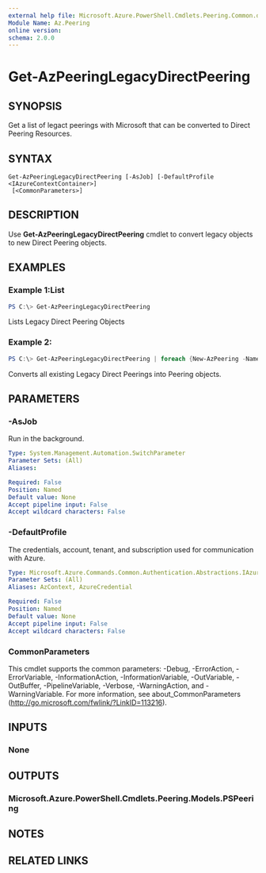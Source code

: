 ```yaml
---
external help file: Microsoft.Azure.PowerShell.Cmdlets.Peering.Common.dll-Help.xml
Module Name: Az.Peering
online version:
schema: 2.0.0
---
```


# Get-AzPeeringLegacyDirectPeering

## SYNOPSIS
Get a list of legact peerings with Microsoft that can be converted to Direct Peering Resources.

## SYNTAX

```
Get-AzPeeringLegacyDirectPeering [-AsJob] [-DefaultProfile <IAzureContextContainer>]
 [<CommonParameters>]
```

## DESCRIPTION
Use **Get-AzPeeringLegacyDirectPeering** cmdlet to convert legacy objects to new Direct Peering objects. 

## EXAMPLES

### Example 1:List
```powershell
PS C:\> Get-AzPeeringLegacyDirectPeering
```

Lists Legacy Direct Peering Objects

### Example 2:
```powershell
PS C:\> Get-AzPeeringLegacyDirectPeering | foreach {New-AzPeering -Name $_.Properties.PeeringLocation.Insert(0,"Peering") -ResourceGroupName rg0 -DeviceLocation $_.Properties.PeeringLocation -SkuName $_.Sku.Name -Tier $_.Sku.Tier -Family $_.Sku.Family -Size $_.Sku.Size -DeviceName Rapter1,Rapter2 -coloId 1ed,2ed -rackId a,b -portId 1,2,3,4,5 -SessionIPv4Prefix $_.Properties.Direct.ADeviceSession.SessionIPv4Prefix,$_.Properties.Direct.BDeviceSession.SessionIPv4Prefix -SessionIPv6Prefix $_.Properties.Direct.ADeviceSession.SessionIPv6Prefix,$_.Properties.Direct.BDeviceSession.SessionIPv6Prefix -Bandwidth $_.Properties.Direct.BandwidthInGpbs -AsJob -Force}
```

Converts all existing Legacy Direct Peerings into Peering objects. 

## PARAMETERS

### -AsJob
Run in the background.

```yaml
Type: System.Management.Automation.SwitchParameter
Parameter Sets: (All)
Aliases:

Required: False
Position: Named
Default value: None
Accept pipeline input: False
Accept wildcard characters: False
```

### -DefaultProfile
The credentials, account, tenant, and subscription used for communication with Azure.

```yaml
Type: Microsoft.Azure.Commands.Common.Authentication.Abstractions.IAzureContextContainer
Parameter Sets: (All)
Aliases: AzContext, AzureCredential

Required: False
Position: Named
Default value: None
Accept pipeline input: False
Accept wildcard characters: False
```

### CommonParameters
This cmdlet supports the common parameters: -Debug, -ErrorAction, -ErrorVariable, -InformationAction, -InformationVariable, -OutVariable, -OutBuffer, -PipelineVariable, -Verbose, -WarningAction, and -WarningVariable. For more information, see about_CommonParameters (http://go.microsoft.com/fwlink/?LinkID=113216).

## INPUTS

### None

## OUTPUTS

### Microsoft.Azure.PowerShell.Cmdlets.Peering.Models.PSPeering

## NOTES

## RELATED LINKS
